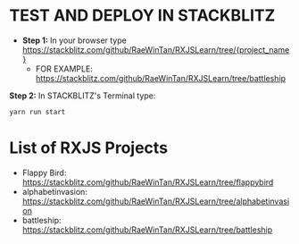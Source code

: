 # TEST AND DEPLOY IN STACKBLITZ

* **Step 1:** In your browser type  https://stackblitz.com/github/RaeWinTan/RXJSLearn/tree/{project_name}
  * FOR EXAMPLE: https://stackblitz.com/github/RaeWinTan/RXJSLearn/tree/battleship

**Step 2:** In STACKBLITZ's Terminal type:
```sh
yarn run start
```

# List of RXJS Projects
* Flappy Bird: https://stackblitz.com/github/RaeWinTan/RXJSLearn/tree/flappybird
* alphabetinvasion: https://stackblitz.com/github/RaeWinTan/RXJSLearn/tree/alphabetinvasion
* battleship: https://stackblitz.com/github/RaeWinTan/RXJSLearn/tree/battleship
